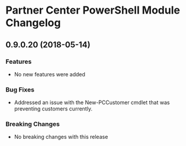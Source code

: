 # Partner Center PowerShell Module Changelog

## 0.9.0.20 (2018-05-14)

### Features

* No new features were added

### Bug Fixes

* Addressed an issue with the New-PCCustomer cmdlet that was preventing customers currently.

### Breaking Changes

* No breaking changes with this release